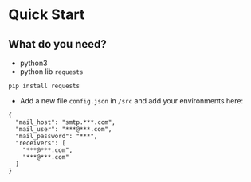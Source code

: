 # Quick Start

## What do you need?

- python3
- python lib `requests`

```
pip install requests
```

- Add a new file `config.json` in `/src` and add your environments here:

```
{
  "mail_host": "smtp.***.com",
  "mail_user": "***@***.com",
  "mail_password": "***",
  "receivers": [
    "***@***.com",
    "***@***.com"
  ]
}
```

